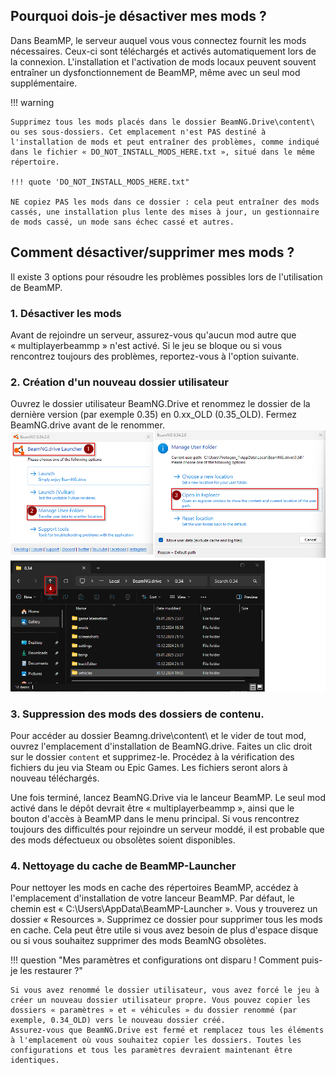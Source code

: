 ## Pourquoi dois-je désactiver mes mods ?

Dans BeamMP, le serveur auquel vous vous connectez fournit les mods nécessaires. Ceux-ci sont téléchargés et activés automatiquement lors de la connexion. L'installation et l'activation de mods locaux peuvent souvent entraîner un dysfonctionnement de BeamMP, même avec un seul mod supplémentaire.

!!! warning

```
Supprimez tous les mods placés dans le dossier BeamNG.Drive\content\ ou ses sous-dossiers. Cet emplacement n'est PAS destiné à l'installation de mods et peut entraîner des problèmes, comme indiqué dans le fichier « DO_NOT_INSTALL_MODS_HERE.txt », situé dans le même répertoire.

!!! quote 'DO_NOT_INSTALL_MODS_HERE.txt"

NE copiez PAS les mods dans ce dossier : cela peut entraîner des mods cassés, une installation plus lente des mises à jour, un gestionnaire de mods cassé, un mode sans échec cassé et autres.
```

## Comment désactiver/supprimer mes mods ?

Il existe 3 options pour résoudre les problèmes possibles lors de l'utilisation de BeamMP.

### 1. Désactiver les mods

Avant de rejoindre un serveur, assurez-vous qu'aucun mod autre que « multiplayerbeammp » n'est activé. Si le jeu se bloque ou si vous rencontrez toujours des problèmes, reportez-vous à l'option suivante.

### 2. Création d'un nouveau dossier utilisateur

Ouvrez le dossier utilisateur BeamNG.Drive et renommez le dossier de la dernière version (par exemple 0.35) en 0.xx_OLD (0.35_OLD). Fermez BeamNG.drive avant de le renommer. ![image](../../assets/content/new-userfolder.png)

### 3. Suppression des mods des dossiers de contenu.

Pour accéder au dossier Beamng.drive\content\ et le vider de tout mod, ouvrez l'emplacement d'installation de BeamNG.drive. Faites un clic droit sur le dossier `content` et supprimez-le. Procédez à la vérification des fichiers du jeu via Steam ou Epic Games. Les fichiers seront alors à nouveau téléchargés.

Une fois terminé, lancez BeamNG.Drive via le lanceur BeamMP. Le seul mod activé dans le dépôt devrait être « multiplayerbeammp », ainsi que le bouton d'accès à BeamMP dans le menu principal. Si vous rencontrez toujours des difficultés pour rejoindre un serveur moddé, il est probable que des mods défectueux ou obsolètes soient disponibles.

### 4. Nettoyage du cache de BeamMP-Launcher

Pour nettoyer les mods en cache des répertoires BeamMP, accédez à l'emplacement d'installation de votre lanceur BeamMP. Par défaut, le chemin est « C:\Users\AppData\BeamMP-Launcher ». Vous y trouverez un dossier « Resources ». Supprimez ce dossier pour supprimer tous les mods en cache. Cela peut être utile si vous avez besoin de plus d'espace disque ou si vous souhaitez supprimer des mods BeamNG obsolètes.

!!! question "Mes paramètres et configurations ont disparu ! Comment puis-je les restaurer ?"

```
Si vous avez renommé le dossier utilisateur, vous avez forcé le jeu à créer un nouveau dossier utilisateur propre. Vous pouvez copier les dossiers « paramètres » et « véhicules » du dossier renommé (par exemple, 0.34_OLD) vers le nouveau dossier créé.
Assurez-vous que BeamNG.Drive est fermé et remplacez tous les éléments à l'emplacement où vous souhaitez copier les dossiers. Toutes les configurations et tous les paramètres devraient maintenant être identiques.
```

